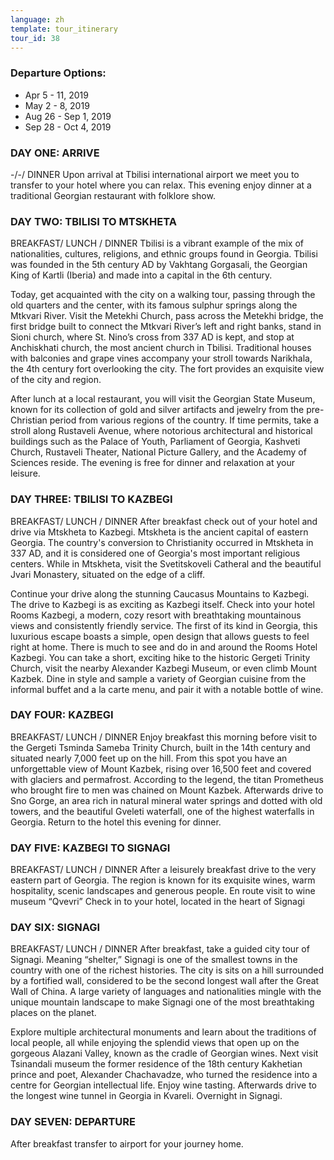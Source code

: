 ```yaml
---
language: zh
template: tour_itinerary
tour_id: 38
---
```

### Departure Options:

*   Apr 5 \- 11, 2019
*   May 2 \- 8, 2019
*   Aug 26 \- Sep 1, 2019
*   Sep 28 \- Oct 4, 2019

### DAY ONE: ARRIVE 


\-/\-/ DINNER
Upon arrival at Tbilisi international airport we meet you to transfer to your hotel
where you can relax. This evening enjoy dinner at a traditional Georgian restaurant
with folklore show.

### DAY TWO: TBILISI TO MTSKHETA


BREAKFAST/ LUNCH / DINNER
Tbilisi is a vibrant example of the mix of nationalities, cultures, religions, and
ethnic groups found in Georgia. Tbilisi was founded in the 5th century AD by Vakhtang
Gorgasali, the Georgian King of Kartli (Iberia) and made into a capital in the 6th
century.

Today, get acquainted with the city on a walking tour, passing through the old quarters
and the center, with its famous sulphur springs along the Mtkvari River. Visit the
Metekhi Church, pass across the Metekhi bridge, the first bridge built to connect
the Mtkvari River’s left and right banks, stand in Sioni church, where St. Nino’s
cross from 337 AD is kept, and stop at Anchiskhati church, the most ancient church
in Tbilisi. Traditional houses with balconies and grape vines accompany your stroll
towards Narikhala, the 4th century fort overlooking the city. The fort provides
an exquisite view of the city and region.

After lunch at a local restaurant, you will visit the Georgian State Museum, known
for its collection of gold and silver artifacts and jewelry from the pre\-Christian
period from various regions of the country. If time permits, take a stroll along
Rustaveli Avenue, where notorious architectural and historical buildings such as
the Palace of Youth, Parliament of Georgia, Kashveti Church, Rustaveli Theater,
National Picture Gallery, and the Academy of Sciences reside. The evening is free
for dinner and relaxation at your leisure.

### DAY THREE: TBILISI TO KAZBEGI


BREAKFAST/ LUNCH / DINNER
After breakfast check out of your hotel and drive via Mtskheta to Kazbegi. Mtskheta
is the ancient capital of eastern Georgia. The country's conversion to Christianity
occurred in Mtskheta in 337 AD, and it is considered one of Georgia's most important
religious centers. While in Mtskheta, visit the Svetitskoveli Catheral and the beautiful
Jvari Monastery, situated on the edge of a cliff.

Continue your drive along the stunning Caucasus Mountains to Kazbegi. The drive to
Kazbegi is as exciting as Kazbegi itself. Check into your hotel Rooms Kazbegi, a
modern, cozy resort with breathtaking mountainous views and consistently friendly
service. The first of its kind in Georgia, this luxurious escape boasts a simple,
open design that allows guests to feel right at home. There is much to see and do
in and around the Rooms Hotel Kazbegi. You can take a short, exciting hike to the
historic Gergeti Trinity Church, visit the nearby Alexander Kazbegi Museum, or even
climb Mount Kazbek. Dine in style and sample a variety of Georgian cuisine from
the informal buffet and a la carte menu, and pair it with a notable bottle of wine.

### DAY FOUR: KAZBEGI


BREAKFAST/ LUNCH / DINNER
Enjoy breakfast this morning before visit to the Gergeti Tsminda Sameba Trinity Church,
built in the 14th century and situated nearly 7,000 feet up on the hill. From this
spot you have an unforgettable view of Mount Kazbek, rising over 16,500 feet and
covered with glaciers and permafrost. According to the legend, the titan Prometheus
who brought fire to men was chained on Mount Kazbek. Afterwards drive to Sno Gorge,
an area rich in natural mineral water springs and dotted with old towers, and the
beautiful Gveleti waterfall, one of the highest waterfalls in Georgia. Return to
the hotel this evening for dinner.

### DAY FIVE: KAZBEGI TO SIGNAGI


BREAKFAST/ LUNCH / DINNER
After a leisurely breakfast drive to the very eastern part of Georgia. The region
is known for its exquisite wines, warm hospitality, scenic landscapes and generous
people. En route visit to wine museum “Qvevri” Check in to your hotel, located in
the heart of Signagi

### DAY SIX: SIGNAGI


BREAKFAST/ LUNCH / DINNER
After breakfast, take a guided city tour of Signagi. Meaning “shelter,” Signagi is
one of the smallest towns in the country with one of the richest histories. The
city is sits on a hill surrounded by a fortified wall, considered to be the second
longest wall after the Great Wall of China. A large variety of languages and nationalities
mingle with the unique mountain landscape to make Signagi one of the most breathtaking
places on the planet.

Explore multiple architectural monuments and learn about the traditions of local
people, all while enjoying the splendid views that open up on the gorgeous Alazani
Valley, known as the cradle of Georgian wines. Next visit Tsinandali museum the
former residence of the 18th century Kakhetian prince and poet, Alexander Chachavadze,
who turned the residence into a centre for Georgian intellectual life. Enjoy wine
tasting. Afterwards drive to the longest wine tunnel in Georgia in Kvareli. Overnight
in Signagi.

### DAY SEVEN: DEPARTURE


After breakfast transfer to airport for your journey home.